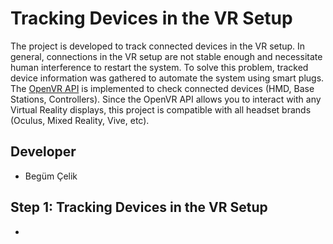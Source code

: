 # Tracking Devices in the VR Setup

The project is developed to track connected devices in the VR setup. In general, connections in the VR setup are not stable enough and necessitate human interference to restart the system. To solve this problem, tracked device information was gathered to automate the system using smart plugs. The [OpenVR API](https://github.com/ValveSoftware/openvr/wiki/API-Documentation) is implemented to check connected devices (HMD, Base Stations, Controllers). Since the OpenVR API allows you to interact with any Virtual Reality displays, this project is compatible with all headset brands (Oculus, Mixed Reality, Vive, etc). 

## Developer
- Begüm Çelik


## Step 1: Tracking Devices in the VR Setup
- 
